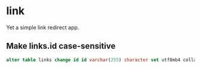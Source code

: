 # link
Yet a simple link redirect app.


## Make links.id case-sensitive
```sql
alter table links change id id varchar(255) character set utf8mb4 collate utf8mb4_bin;
```